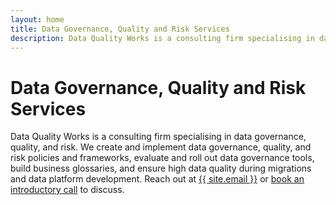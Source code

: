 ```yaml
---
layout: home
title: Data Governance, Quality and Risk Services
description: Data Quality Works is a consulting firm specialising in data governance, quality, and risk. We create and implement data governance, quality, and risk policies and frameworks, evaluate and roll out data governance tools, build business glossaries, and ensure high data quality during migrations and data platform development.
---
```


# Data Governance, Quality and Risk Services

Data Quality Works is a consulting firm specialising in data governance, quality, and risk. We create and implement data governance, quality, and risk policies and frameworks, evaluate and roll out data governance tools, build business glossaries, and ensure high data quality during migrations and data platform development. Reach out at <a href="mailto:{{ site.email }}">{{ site.email }}</a> or <a href="https://outlook.office.com/bookwithme/user/6359e18f9b0142ef8a748ebbac612470@dataqualityworks.com/meetingtype/dLMa3xSbqEau2_mU0aUnnw2?anonymous&ep=mlink">book an introductory call</a> to discuss.
